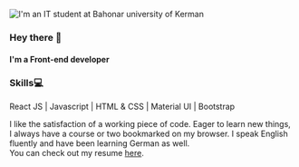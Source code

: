 ![I'm an IT student at Bahonar university of Kerman](https://seanmfox.io/static/img/dev-activity.svg)



### Hey there 👋
#### I'm a Front-end developer

### Skills:computer:   
React JS | Javascript | HTML & CSS | Material UI | Bootstrap

I like the satisfaction of a working piece of
code. Eager to learn new things, I always have
a course or two bookmarked on my browser. I
speak English fluently and have been learning
German as well.  
You can check out my resume [here](https://github.com/AmirKakavand/AmirKakavand/files/7017129/AmirKakavand_Resume.pdf).

